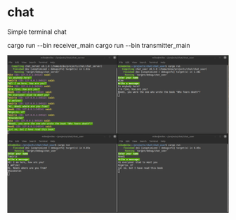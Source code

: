 # chat
Simple terminal chat

cargo run --bin receiver_main
cargo run --bin transmitter_main

![text chat](https://github.com/antonovmike/chat/blob/main/Screenshot.png)